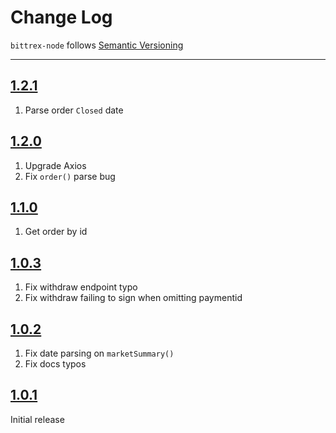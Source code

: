 Change Log
==========

`bittrex-node` follows [Semantic Versioning](http://semver.org/)

---

## [1.2.1](https://github.com/AndrewBarba/bittrex-node/releases/tag/1.2.1)

1. Parse order `Closed` date

## [1.2.0](https://github.com/AndrewBarba/bittrex-node/releases/tag/1.2.0)

1. Upgrade Axios
2. Fix `order()` parse bug

## [1.1.0](https://github.com/AndrewBarba/bittrex-node/releases/tag/1.1.0)

1. Get order by id

## [1.0.3](https://github.com/AndrewBarba/bittrex-node/releases/tag/1.0.3)

1. Fix withdraw endpoint typo
2. Fix withdraw failing to sign when omitting paymentid

## [1.0.2](https://github.com/AndrewBarba/bittrex-node/releases/tag/1.0.2)

1. Fix date parsing on `marketSummary()`
2. Fix docs typos

## [1.0.1](https://github.com/AndrewBarba/bittrex-node/releases/tag/1.0.1)

Initial release
